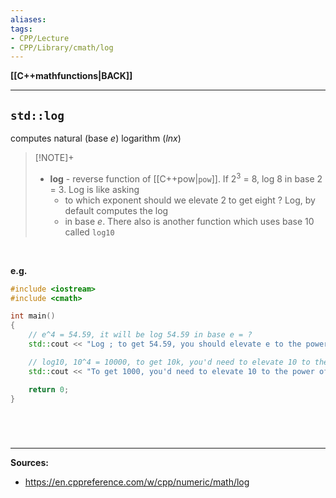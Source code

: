 ```yaml
---
aliases:
tags:
- CPP/Lecture
- CPP/Library/cmath/log
---
```

**[[C++mathfunctions|BACK]]**

---
## `std::log`
computes natural (base $e$) logarithm ($lnx$)
>[!NOTE]+
>- **log** - reverse function of [[C++pow|`pow`]]. If $2^3$ = 8, log 8 in base 2 = 3. Log is like asking
>	- to which exponent should we elevate 2 to get eight ? Log, by default computes the log
>	- in base $e$. There also is another function which uses base 10 called `log10`

<br>

**e.g.**
```cpp
#include <iostream>
#include <cmath>

int main()
{   
    // e^4 = 54.59, it will be log 54.59 in base e = ?
    std::cout << "Log ; to get 54.59, you should elevate e to the power of: " << std::log(54.59) << std::endl;

    // log10, 10^4 = 10000, to get 10k, you'd need to elevate 10 to the power of ?, this is log in base 10
    std::cout << "To get 1000, you'd need to elevate 10 to the power of: " << std::log10(10000) << std::endl;

    return 0;
}
```

<br>

# 
---
**Sources:**
- https://en.cppreference.com/w/cpp/numeric/math/log